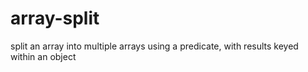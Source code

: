 # array-split
split an array into multiple arrays using a predicate, with results keyed within an object
